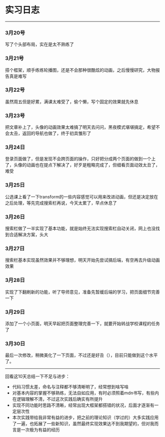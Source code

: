 # 实习日志
---
### 3月20号
写了个头部布局，实在是太不熟练了
### 3月21号
搭个框架，顺手练练轮播图，还是不会那种很酷炫的动画，之后慢慢研究，大物报告真是难写  
### 3月22号
虽然周五但是好累，满课太难受了，偷个懒，写个固定的效果就先休息
### 3月23号
把文章补上了，头像的动画效果太难搞了明天去问问，黑夜模式堪堪搞定，希望不会太丑，返回的导航也做了，终于初具雏形了
### 3月24日
登录页面做了，但是发现不会跨页面的操作，只好把分成两个页面的做到一个上了，头像的动画也在提点下解决了，好歹是粗略完成了，但细看页面动效太丑了，难受
### 3月25日
公选课上看了一下transform的一些内容感觉可以用来改进动画，但还是决定放在之后处理，等先完成搜索栏再说，今天太累了，早点休息了
### 3月26日
搜索栏做了一半实现了基本功能，就是始终无法实现搜索栏自动关闭，网上也没找到合适解决方案，头大
### 3月27日
搜索栏基本实现虽然效果并不够理想，明天开始先尝试搞后端，有空再去升级动画效果
### 3月28日
实现了下翻刷新的功能，听了导师意见，准备先暂缓后端的学习，把页面细节完善一下
### 3月29日
添加了一个小页面，明天早起把页面整理完善一下，就要开始转战学校课程的任务了
### 3月30日
最后一次修改，稍微美化了一下页面，不过还是好丑（），目前只能做到这个水平了。

---
回看这10天总结一下不足与进步：

+ 代码习惯太差，命名与注释都不够清晰明了，经常想到啥写啥
+ 对基本内容的掌握不够熟练，无法自如应用，有时必须照着mdn书写，有些内在逻辑理解不清，不过这次实践后确实有所提升
+ 实现不同功能时思路不清晰，经常出现大框架都搭错的状况，后面才逐渐有一定层次性
+ 本次实践带给我非常有益的进步，把之前的理论知识（学过的）大多实践应用了一遍，也拓展了一些新知识，虽然最终实现效果达不到我期望的，但对我而言是一次极为有益的经历